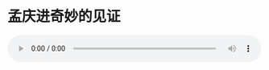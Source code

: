 # 孟庆进奇妙的见证

<audio style="width: 100%;" preload="false" controls controlslist="nodownload"><source src="//file.simai.life/audio/mp3/old/12290.mp3" type="audio/mpeg">Your browser does not support the audio element.</audio>


